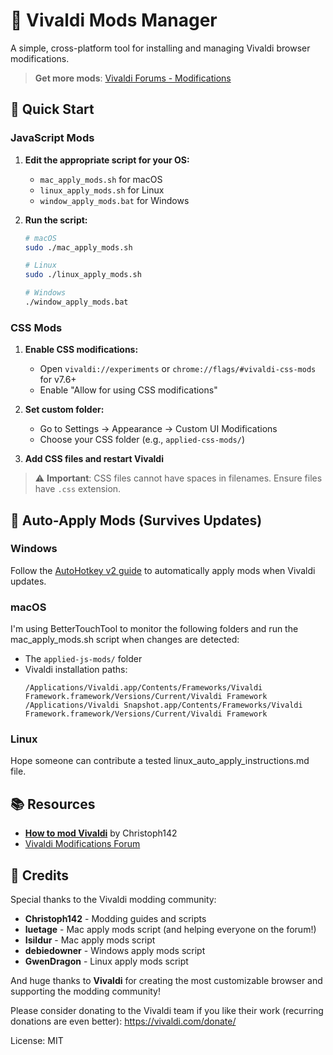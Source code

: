 # 🎨 Vivaldi Mods Manager

A simple, cross-platform tool for installing and managing Vivaldi browser modifications.

> **Get more mods**: [Vivaldi Forums - Modifications](https://forum.vivaldi.net/category/52/modifications)

## 🚀 Quick Start

### JavaScript Mods

1. **Edit the appropriate script for your OS:**

    - `mac_apply_mods.sh` for macOS
    - `linux_apply_mods.sh` for Linux
    - `window_apply_mods.bat` for Windows

2. **Run the script:**

    ```bash
    # macOS
    sudo ./mac_apply_mods.sh

    # Linux
    sudo ./linux_apply_mods.sh

    # Windows
    ./window_apply_mods.bat
    ```

### CSS Mods

1. **Enable CSS modifications:**

    - Open `vivaldi://experiments` or `chrome://flags/#vivaldi-css-mods` for v7.6+
    - Enable "Allow for using CSS modifications"

2. **Set custom folder:**

    - Go to Settings → Appearance → Custom UI Modifications
    - Choose your CSS folder (e.g., `applied-css-mods/`)

3. **Add CSS files and restart Vivaldi**

> ⚠️ **Important**: CSS files cannot have spaces in filenames. Ensure files have `.css` extension.

## 🔄 Auto-Apply Mods (Survives Updates)

### Windows

Follow the [AutoHotkey v2 guide](windows_auto_apply_instructions.md) to automatically apply mods when Vivaldi updates.

### macOS

I'm using BetterTouchTool to monitor the following folders and run the mac_apply_mods.sh script when changes are detected:

-   The `applied-js-mods/` folder
-   Vivaldi installation paths:
    ```
    /Applications/Vivaldi.app/Contents/Frameworks/Vivaldi Framework.framework/Versions/Current/Vivaldi Framework
    /Applications/Vivaldi Snapshot.app/Contents/Frameworks/Vivaldi Framework.framework/Versions/Current/Vivaldi Framework
    ```

### Linux

Hope someone can contribute a tested linux_auto_apply_instructions.md file.

## 📚 Resources

-   [**How to mod Vivaldi**](https://forum.vivaldi.net/topic/10549/modding-vivaldi) by Christoph142
-   [Vivaldi Modifications Forum](https://forum.vivaldi.net/category/52/modifications)

## 🙏 Credits

Special thanks to the Vivaldi modding community:

-   **Christoph142** - Modding guides and scripts
-   **luetage** - Mac apply mods script (and helping everyone on the forum!)
-   **Isildur** - Mac apply mods script
-   **debiedowner** - Windows apply mods script
-   **GwenDragon** - Linux apply mods script

And huge thanks to **Vivaldi** for creating the most customizable browser and supporting the modding community!

Please consider donating to the Vivaldi team if you like their work (recurring donations are even better): https://vivaldi.com/donate/

License: MIT
